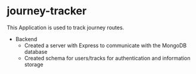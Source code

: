 # journey-tracker

This Application is used to track journey routes.


- Backend
	- Created a server with Express to communicate with the MongoDB database
	- Created schema for users/tracks for authentication and information storage